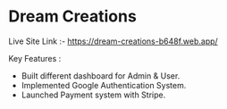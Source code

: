 # Dream Creations

Live Site Link :- https://dream-creations-b648f.web.app/

Key Features : 
- Built different dashboard for Admin & User.
- Implemented Google Authentication System. 
- Launched Payment system with Stripe.


